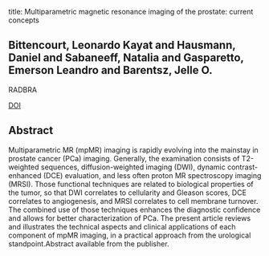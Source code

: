 title: Multiparametric magnetic resonance imaging of the prostate: current concepts

## Bittencourt, Leonardo Kayat and Hausmann, Daniel and Sabaneeff, Natalia and Gasparetto, Emerson Leandro and Barentsz, Jelle O.
RADBRA

<a href="https://doi.org/10.1590/0100-3984.2013.1863">DOI</a>

## Abstract
Multiparametric MR (mpMR) imaging is rapidly evolving into the mainstay in prostate cancer (PCa) imaging. Generally, the examination consists of T2-weighted sequences, diffusion-weighted imaging (DWI), dynamic contrast-enhanced (DCE) evaluation, and less often proton MR spectroscopy imaging (MRSI). Those functional techniques are related to biological properties of the tumor, so that DWI correlates to cellularity and Gleason scores, DCE correlates to angiogenesis, and MRSI correlates to cell membrane turnover. The combined use of those techniques enhances the diagnostic confidence and allows for better characterization of PCa. The present article reviews and illustrates the technical aspects and clinical applications of each component of mpMR imaging, in a practical approach from the urological standpoint.Abstract available from the publisher.

